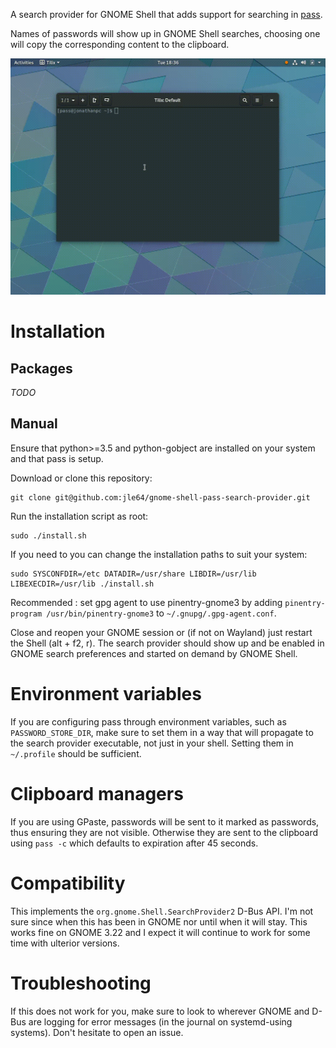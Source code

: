 A search provider for GNOME Shell that adds support for searching in [pass](https://www.passwordstore.org/).

Names of passwords will show up in GNOME Shell searches, choosing one will copy the corresponding content to the clipboard.

![Sreencapture](misc/screencapture.gif)

# Installation
## Packages

*TODO*

## Manual

Ensure that python>=3.5 and python-gobject are installed on your system and that pass is setup.

Download or clone this repository:
```shell
git clone git@github.com:jle64/gnome-shell-pass-search-provider.git
```

Run the installation script as root:
```shell
sudo ./install.sh
```

If you need to you can change the installation paths to suit your system:
```shell
sudo SYSCONFDIR=/etc DATADIR=/usr/share LIBDIR=/usr/lib LIBEXECDIR=/usr/lib ./install.sh
```

Recommended : set gpg agent to use pinentry-gnome3 by adding `pinentry-program /usr/bin/pinentry-gnome3` to `~/.gnupg/.gpg-agent.conf`.

Close and reopen your GNOME session or (if not on Wayland) just restart the Shell (alt + f2, r).
The search provider should show up and be enabled in GNOME search preferences and started on demand by GNOME Shell.

# Environment variables

If you are configuring pass through environment variables, such as `PASSWORD_STORE_DIR`, make sure to set them in a way that will propagate to the search provider executable, not just in your shell.
Setting them in `~/.profile` should be sufficient.

# Clipboard managers

If you are using GPaste, passwords will be sent to it marked as passwords, thus ensuring they are not visible.
Otherwise they are sent to the clipboard using `pass -c` which defaults to expiration after 45 seconds.

# Compatibility

This implements the `org.gnome.Shell.SearchProvider2` D-Bus API.
I'm not sure since when this has been in GNOME nor until when it will stay.
This works fine on GNOME 3.22 and I expect it will continue to work for some time with ulterior versions.

# Troubleshooting

If this does not work for you, make sure to look to wherever GNOME and D-Bus are logging for error messages (in the journal on systemd-using systems).
Don't hesitate to open an issue.
